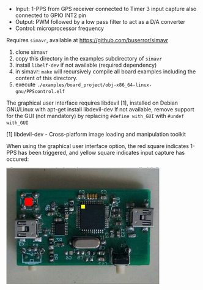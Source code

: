 * Input:   1-PPS from GPS receiver connected to Timer 3 input capture
         also connected to GPIO INT2 pin
* Output:  PWM followed by a low pass filter to act as a D/A converter
* Control: microprocessor frequency

Requires ``simavr``, available at https://github.com/buserror/simavr
1. clone simavr
2. copy this directory in the examples subdirectory of ``simavr``
3. install ``libelf-dev`` if not available (required dependency)
4. in simavr: ``make``
will recursively compile all board examples including the content of this directory.
5. execute ``./examples/board_project/obj-x86_64-linux-gnu/PPScontrol.elf``

The graphical user interface requires libdevil [1], installed on Debian GNU/Linux with
apt-get install libdevil-dev
If not available, remove support for the GUI (not mandatory) by replacing
``#define with_GUI``
with
``#undef with_GUI``

[1] libdevil-dev - Cross-platform image loading and manipulation toolkit

When using the graphical user interface option, the red square indicates 1-PPS has been
triggered, and yellow square indicates input capture has occured:

<img src="illustration.jpg">
